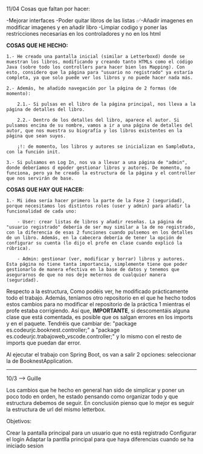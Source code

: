 11/04
Cosas que faltan por hacer:



-Mejorar interfaces 
-Poder quitar libros de las listas
✅-Añadir imagenes en modificar imagenes y en añadir libro
-Limpiar codigo y poner las restricciones necesarias en los controladores y no en los html





**COSAS QUE HE HECHO:**

    1.- He creado una pantalla inicial (similar a Letterboxd) donde se muestran los libros, modificando y creando tanto HTMLs como el código Java (sobre todo los controllers para hacer bien los Mapping). Con esto, considero que la página para "usuario no registrado" ya estaría completa, ya que solo puede ver los libros y no puede hacer nada más.

    2.- Además, he añadido navegación por la página de 2 formas (de momento):

        2.1.- Si pulsas en el libro de la página principal, nos lleva a la página de detalles del libro.

        2.2.- Dentro de los detalles del libro, aparece el autor. Si pulsamos encima de su nombre, vamos a ir a una página de detalles del autor, que nos muestra su biografía y los libros existentes en la página que sean suyos.

        ¡!: de momento, los libros y autores se inicializan en SampleData, con la función init.

    3.- Si pulsamos en Log In, nos va a llevar a una página de "admin", donde deberíamos d epoder gestionar libros y autores. De momento, no funciona, pero ya he creado la estructura de la página y el controller que nos servirán de base.


**COSAS QUE HAY QUE HACER:**

    1.- Mi idea sería hacer primero la parte de la Fase 2 (seguridad), porque necesitamos los distintos roles (user y admin) para añadir la funcionalidad de cada uno:

        - User: crear listas de libros y añadir reseñas. La página de "usuario registrado" debería de ser muy similar a la de no registrado, con la diferencia de esas 2 funciones cuando pulsemos en los detalles de un libro. Además, en la cabecera debería de tener la opción de configurar su cuenta (lo dijo el profe en clase cuando explicó la rúbrica).

        - Admin: gestionar (ver, modificar y borrar) libros y autores. Esta página no tiene tanta importancia, simplemente tiene que poder gestionarlo de manera efectiva en la base de datos y tenemos que asegurarnos de que no nos deje meternos de cualquier manera (seguridad).


Respecto a la estructura, Como podéis ver, he modificado prácticamente todo el trabajo. 
Además, teníamos otro repositorio en el que he hecho todos estos cambios para no modificar el repositorio de la práctica 1 mientras el profe estaba corrigiendo. Así que, **IMPORTANTE**, si descomentáis alguna clase que está comentada, es posible que os salgan errores en los imports y en el paquete. Tendréis que cambiar de: "package es.codeurjc.booknest.controller;" a "package es.codeurjc.trabajoweb_vscode.controller;" y lo mismo con el resto de imports que puedan dar error. 

Al ejecutar el trabajo con Spring Boot, os van a salir 2 opciones: seleccionar la de BooknestApplication.


------------------------------------------------------------------------------------------------------
10/3 --> Guille

Los cambios que he hecho en general han sido de simplicar y poner un poco todo en orden, he estado pensando como organizar todo y que estructura debemos de seguir. En conclusión pienso que lo mejor es seguir la estructura de url del mismo letterbox.

Objetivos:

Crear la pantalla principal para un usuario que no está registrado Configurar el login Adaptar la pantlla principal para que haya diferencias cuando se ha iniciado sesion
